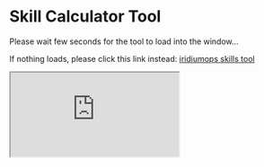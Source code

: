 # Skill Calculator Tool

Please wait few seconds for the tool to load into the window...

If nothing loads, please click this link instead: <a href="https://iridiumops.000webhostapp.com/skills/">iridiumops skills tool</a>

<iframe src="https://iridiumops.000webhostapp.com/skills/" id="iframe" class="iframe_full" style="" allow="clipboard-write self https://iridiumops.000webhostapp.com/skills/">Iframe page failed to load. Please open the page directly <a href="https://iridiumops.000webhostapp.com/skills/">iridiumops skills tool</a></iframe>